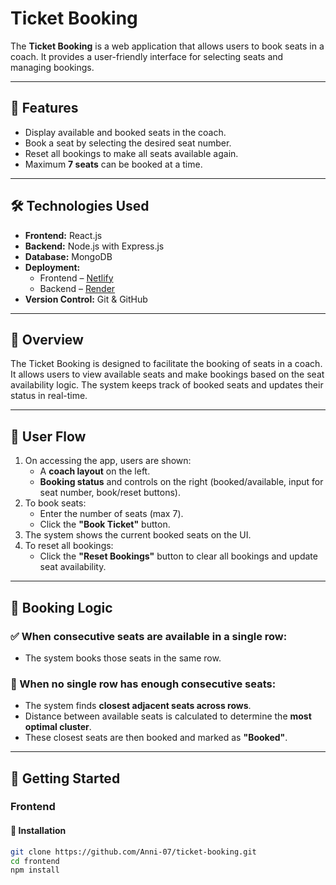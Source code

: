 # Ticket Booking 

The **Ticket Booking** is a web application that allows users to book seats in a coach. It provides a user-friendly interface for selecting seats and managing bookings.

---

## 🔧 Features

- Display available and booked seats in the coach.
- Book a seat by selecting the desired seat number.
- Reset all bookings to make all seats available again.
- Maximum **7 seats** can be booked at a time.

---

## 🛠 Technologies Used

- **Frontend:** React.js  
- **Backend:** Node.js with Express.js  
- **Database:** MongoDB  
- **Deployment:**  
  - Frontend – [Netlify](https://www.vercel.com)  
  - Backend – [Render](https://render.com)  
- **Version Control:** Git & GitHub

---

## 📖 Overview

The Ticket Booking is designed to facilitate the booking of seats in a coach. It allows users to view available seats and make bookings based on the seat availability logic. The system keeps track of booked seats and updates their status in real-time.

---

## 🔄 User Flow

1. On accessing the app, users are shown:
   - A **coach layout** on the left.
   - **Booking status** and controls on the right (booked/available, input for seat number, book/reset buttons).
2. To book seats:
   - Enter the number of seats (max 7).
   - Click the **"Book Ticket"** button.
3. The system shows the current booked seats on the UI.
4. To reset all bookings:
   - Click the **"Reset Bookings"** button to clear all bookings and update seat availability.

---

## 📐 Booking Logic

### ✅ When consecutive seats are available in a single row:
- The system books those seats in the same row.

### 🚫 When no single row has enough consecutive seats:
- The system finds **closest adjacent seats across rows**.
- Distance between available seats is calculated to determine the **most optimal cluster**.
- These closest seats are then booked and marked as **"Booked"**.

---



## 🚀 Getting Started

### Frontend

#### 🔄 Installation

```bash
git clone https://github.com/Anni-07/ticket-booking.git
cd frontend
npm install
